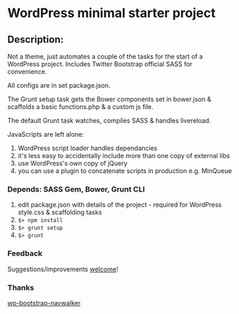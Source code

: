 # WordPress minimal starter project

## Description: 

Not a theme, just automates a couple of the tasks for the start of a WordPress project. Includes Twitter Bootstrap official SASS for convenience.

All configs are in set package.json.

The Grunt setup task gets the Bower components set in bower.json & scaffolds a basic functions.php & a custom js file.

The default Grunt task watches, compiles SASS & handles livereload.

JavaScripts are left alone:
1. WordPress script loader handles dependancies
2. it's less easy to accidentally include more than one copy of external libs
3. use WordPress's own copy of jQuery
4. you can use a plugin to concatenate scripts in production e.g. MinQueue

### Depends: SASS Gem, Bower, Grunt CLI

1. edit package.json with details of the project - required for WordPress style.css & scaffolding tasks
2. `$> npm install`
3. `$> grunt setup`
4. `$> grunt`

### Feedback

Suggestions/improvements
[welcome](https://github.com/welt/wp_minimal/issues)!

### Thanks

[wp-bootstrap-navwalker](https://github.com/twittem/wp-bootstrap-navwalker)
